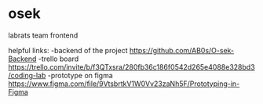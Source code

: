 # osek
 labrats team frontend
 
 helpful links:
 -backend of the project
   https://github.com/AB0s/O-sek-Backend
 -trello board
   https://trello.com/invite/b/f3QTxsra/280fb36c186f0542d265e4088e328bd3/coding-lab
 -prototype on figma
   https://www.figma.com/file/9VtsbrtkV1W0Vv23zaNh5F/Prototyping-in-Figma
